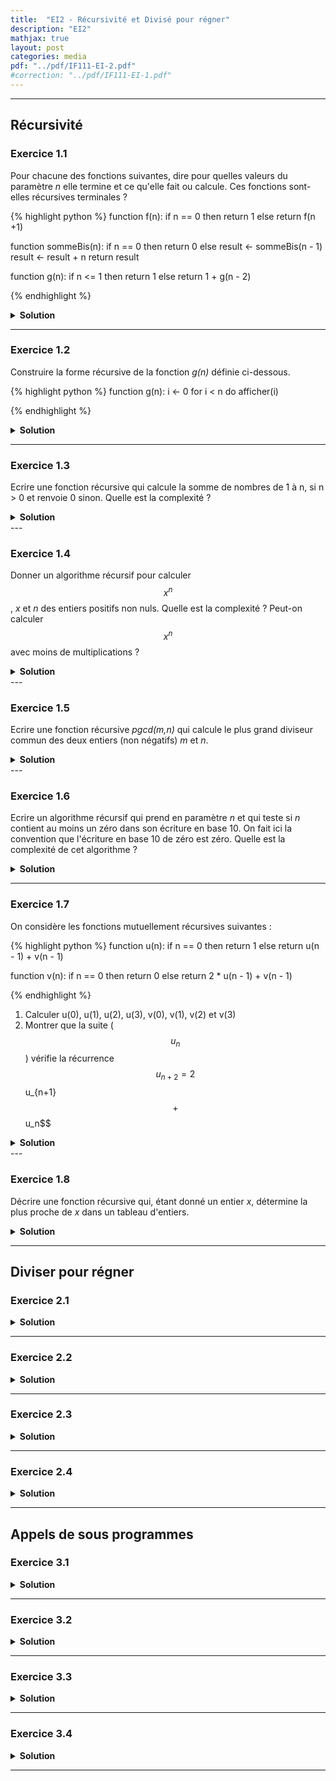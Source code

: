 ```yaml
---
title:  "EI2 - Récursivité et Divisé pour régner"
description: "EI2"
mathjax: true
layout: post
categories: media
pdf: "../pdf/IF111-EI-2.pdf"
#correction: "../pdf/IF111-EI-1.pdf"
---
```




---

## Récursivité

### Exercice 1.1

Pour chacune des fonctions suivantes, dire pour quelles valeurs du paramètre *n* elle termine et ce qu'elle fait ou calcule. Ces fonctions sont-elles récursives terminales ?

{% highlight python %}
function f(n):
    if n == 0 then
        return 1
    else
        return f(n +1)

function sommeBis(n):
    if n == 0 then
        return 0
    else
        result <- sommeBis(n - 1)  
        result <- result + n
        return result

function g(n):
    if n <= 1 then
        return 1
    else
        return 1 + g(n - 2)

{% endhighlight %}


<details>
<summary><b>Solution</b></summary>
TODO
</details>

---

### Exercice 1.2

Construire la forme récursive de la fonction *g(n)* définie ci-dessous.

{% highlight python %}
function g(n):
    i <- 0
    for i < n do
        afficher(i)


{% endhighlight %}

<details>
<summary><b>Solution</b></summary>
TODO
</details>


---
 
### Exercice 1.3

Ecrire une fonction récursive qui calcule la somme de nombres de 1 à n, si n > 0 et renvoie 0 sinon.
Quelle est la complexité ?

<details>
<summary><b>Solution</b></summary>

TODO

</details>
---

### Exercice 1.4

Donner un algorithme récursif pour calculer $$x^n$$, *x* et *n* des entiers positifs non nuls. Quelle est la complexité ? Peut-on calculer $$x^n$$ avec moins de multiplications ?

<details>
<summary><b>Solution</b></summary>

TODO

</details>
---


### Exercice 1.5

Ecrire une fonction récursive *pgcd(m,n)* qui calcule le plus grand diviseur commun des deux entiers (non négatifs) *m* et *n*.

<details>
<summary><b>Solution</b></summary>

TODO

</details>
---

### Exercice 1.6

Ecrire un algorithme récursif qui prend en paramètre *n* et qui teste si *n* contient au moins un zéro dans son écriture en base 10. On fait ici la convention que l'écriture en base 10 de zéro est zéro. Quelle est la complexité de cet algorithme ?

<details>
<summary><b>Solution</b></summary>

TODO

</details>

---

### Exercice 1.7

On considère les fonctions mutuellement récursives suivantes :

{% highlight python %}
function u(n):
    if n == 0 then
        return 1
    else
        return u(n - 1) + v(n - 1)

function v(n):
    if n == 0 then
        return 0
    else
        return 2 * u(n - 1) + v(n - 1)


{% endhighlight %}

1. Calculer u(0), u(1), u(2), u(3), v(0), v(1), v(2) et v(3)
2. Montrer que la suite ($$u_n$$) vérifie la récurrence $$u_{n+2} = 2$$u_{n+1}$$ + $$u_n$$


<details>
<summary><b>Solution</b></summary>

TODO

</details>
---


### Exercice 1.8

Décrire une fonction récursive qui, étant donné un entier *x*, détermine la plus proche de *x* dans un tableau d'entiers.


<details>
<summary><b>Solution</b></summary>

TODO

</details>


---


## Diviser pour régner

### Exercice 2.1




<details>
<summary><b>Solution</b></summary>

TODO

</details>

---

### Exercice 2.2



<details>
<summary><b>Solution</b></summary>

TODO

</details>

---

### Exercice 2.3


<details>
<summary><b>Solution</b></summary>

TODO

</details>

---

### Exercice 2.4


<details>
<summary><b>Solution</b></summary>

TODO

</details>

---

## Appels de sous programmes

### Exercice 3.1


<details>
<summary><b>Solution</b></summary>

TODO

</details>

---

### Exercice 3.2


<details>
<summary><b>Solution</b></summary>

TODO

</details>

---

### Exercice 3.3


<details>
<summary><b>Solution</b></summary>

TODO

</details>

---

### Exercice 3.4



<details>
<summary><b>Solution</b></summary>

TODO

</details>

---
